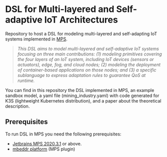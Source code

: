 # DSL for Multi-layered and Self-adaptive IoT Architectures
Repository to host a DSL for modeling multi-layered and self-adapting IoT systems implemented in [MPS](https://www.jetbrains.com/es-es/mps/).

> _This DSL aims to model multi-layered and self-adaptive IoT systems focusing on three main contributions: (1) modeling primitives covering the four layers of an IoT system, including IoT devices (sensors or actuators), edge, fog, and cloud nodes; (2) modeling the deployment of container-based applications on those nodes; and (3) a specific sublanguage to express adaptation rules to guarantee QoS at runtime._

You can find in this repository the DSL implemented in MPS, an example sandbox model, a yaml file (mining_industry.yaml) with code generated for K3S (lightweight Kubernetes distribution), and a paper about the theoretical description.

## Prerequisites

To run DSL in MPS you need the following prerequisites:

* [Jetbrains MPS 2020.3.1](https://www.jetbrains.com/es-es/mps/) or above.
* [mbeddr platform](http://mbeddr.com/) (MPS plugin)

